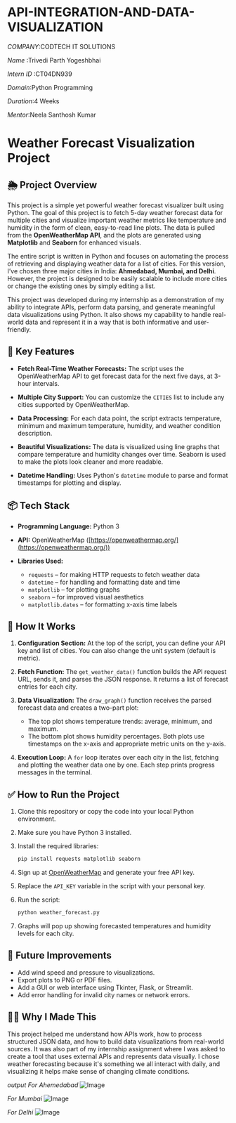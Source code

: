 # API-INTEGRATION-AND-DATA-VISUALIZATION

*COMPANY*:CODTECH IT SOLUTIONS

*Name* :Trivedi Parth Yogeshbhai

*Intern ID* :CT04DN939

*Domain*:Python Programming

*Duration*:4 Weeks

*Mentor*:Neela Santhosh Kumar



# Weather Forecast Visualization Project

## 🌦️ Project Overview

This project is a simple yet powerful weather forecast visualizer built using Python. The goal of this project is to fetch 5-day weather forecast data for multiple cities and visualize important weather metrics like temperature and humidity in the form of clean, easy-to-read line plots. The data is pulled from the **OpenWeatherMap API**, and the plots are generated using **Matplotlib** and **Seaborn** for enhanced visuals.

The entire script is written in Python and focuses on automating the process of retrieving and displaying weather data for a list of cities. For this version, I’ve chosen three major cities in India: **Ahmedabad, Mumbai, and Delhi**. However, the project is designed to be easily scalable to include more cities or change the existing ones by simply editing a list.

This project was developed during my internship as a demonstration of my ability to integrate APIs, perform data parsing, and generate meaningful data visualizations using Python. It also shows my capability to handle real-world data and represent it in a way that is both informative and user-friendly.


## 🚀 Key Features

* **Fetch Real-Time Weather Forecasts:**
  The script uses the OpenWeatherMap API to get forecast data for the next five days, at 3-hour intervals.

* **Multiple City Support:**
  You can customize the `CITIES` list to include any cities supported by OpenWeatherMap.

* **Data Processing:**
  For each data point, the script extracts temperature, minimum and maximum temperature, humidity, and weather condition description.

* **Beautiful Visualizations:**
  The data is visualized using line graphs that compare temperature and humidity changes over time. Seaborn is used to make the plots look cleaner and more readable.

* **Datetime Handling:**
  Uses Python's `datetime` module to parse and format timestamps for plotting and display.


## 📦 Tech Stack

* **Programming Language:** Python 3
* **API:** OpenWeatherMap ([https://openweathermap.org/](https://openweathermap.org/))
* **Libraries Used:**

  * `requests` – for making HTTP requests to fetch weather data
  * `datetime` – for handling and formatting date and time
  * `matplotlib` – for plotting graphs
  * `seaborn` – for improved visual aesthetics
  * `matplotlib.dates` – for formatting x-axis time labels


## 🧠 How It Works

1. **Configuration Section:**
   At the top of the script, you can define your API key and list of cities. You can also change the unit system (default is metric).

2. **Fetch Function:**
   The `get_weather_data()` function builds the API request URL, sends it, and parses the JSON response. It returns a list of forecast entries for each city.

3. **Data Visualization:**
   The `draw_graph()` function receives the parsed forecast data and creates a two-part plot:

   * The top plot shows temperature trends: average, minimum, and maximum.
   * The bottom plot shows humidity percentages.
     Both plots use timestamps on the x-axis and appropriate metric units on the y-axis.

4. **Execution Loop:**
   A `for` loop iterates over each city in the list, fetching and plotting the weather data one by one. Each step prints progress messages in the terminal.


## ✅ How to Run the Project

1. Clone this repository or copy the code into your local Python environment.

2. Make sure you have Python 3 installed.

3. Install the required libraries:

   ```bash
   pip install requests matplotlib seaborn
   ```

4. Sign up at [OpenWeatherMap](https://openweathermap.org/) and generate your free API key.

5. Replace the `API_KEY` variable in the script with your personal key.

6. Run the script:

   ```bash
   python weather_forecast.py
   ```

7. Graphs will pop up showing forecasted temperatures and humidity levels for each city.


## 📝 Future Improvements

* Add wind speed and pressure to visualizations.
* Export plots to PNG or PDF files.
* Add a GUI or web interface using Tkinter, Flask, or Streamlit.
* Add error handling for invalid city names or network errors.


## 🙋‍♂️ Why I Made This

This project helped me understand how APIs work, how to process structured JSON data, and how to build data visualizations from real-world sources. It was also part of my internship assignment where I was asked to create a tool that uses external APIs and represents data visually. I chose weather forecasting because it's something we all interact with daily, and visualizing it helps make sense of changing climate conditions.

*output*
*For Ahemedabad*
![Image](https://github.com/user-attachments/assets/9413e6e3-8af5-4f1d-a95a-d60ecbe84cac)

*For Mumbai*
![Image](https://github.com/user-attachments/assets/e0033e60-b6d8-4b7c-8a17-8cde00b296e7)

*For Delhi*
![Image](https://github.com/user-attachments/assets/e7395831-c962-47a6-8551-9e5a69c775a0)


